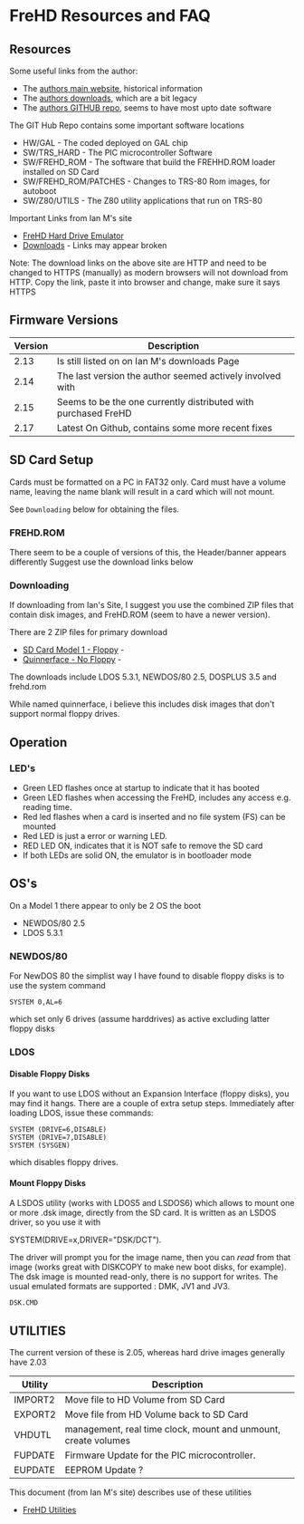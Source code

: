 # FreHD Resources and FAQ

## Resources

Some useful links from the author:
* The [authors main website](https://www.vecoven.com/trs80/trs80.html), historical information
* The [authors downloads](https://www.vecoven.com/trs80/trs80/download.html), which are a bit legacy
* The [authors GITHUB repo](https://www.vecoven.com/trs80/trs80.html), seems to have most upto date software

The GIT Hub Repo contains some important software locations
* HW/GAL - The coded deployed on GAL chip
* SW/TRS_HARD - The PIC microcontroller Software
* SW/FREHD_ROM - The software that build the FREHHD.ROM loader installed on SD Card
* SW/FREHD_ROM/PATCHES - Changes to TRS-80 Rom images, for autoboot
* SW/Z80/UTILS - The Z80 utility applications that run on TRS-80

Important Links from Ian M's site
* [FreHD Hard Drive Emulator](https://trs-80.com.au/trs80/emulator.htm)
* [Downloads](https://trs-80.com.au/trs80/downloads.htm) - Links may appear broken

Note: The download links on the above site are HTTP and need to be changed
to HTTPS (manually) as modern browsers will not download from HTTP. Copy the link, 
paste it into browser and change, make sure it says HTTPS

## Firmware Versions

| Version | Description                                                    |
|---------|----------------------------------------------------------------|
| 2.13    | Is still listed on on Ian M's downloads Page                   |
| 2.14    | The last version the author seemed actively involved with      |
| 2.15    | Seems to be the one currently distributed with purchased FreHD | 
| 2.17    | Latest On Github, contains some more recent fixes              |

## SD Card Setup

Cards must be formatted on a PC in FAT32 only.
Card must have a volume name, leaving the name blank will result in a card which will not mount.

See `Downloading` below for obtaining the files.

### FREHD.ROM

There seem to be a couple of versions of this, the Header/banner appears differently 
Suggest use the download links below

### Downloading

If downloading from Ian's Site, I suggest you use the combined ZIP files 
that contain disk images, and FreHD.ROM (seem to have a newer version).

There are 2 ZIP files for primary download
* [SD Card Model 1 - Floppy](https://trs-80.com.au/downloads/SDcardM1auto.zip) - 
* [Quinnerface - No Floppy](https://trs-80.com.au/downloads/Quinnterface.zip) - 

The downloads include LDOS 5.3.1, NEWDOS/80 2.5, DOSPLUS 3.5 and frehd.rom

While named quinnerface, i believe this includes disk images that don't support 
normal floppy drives.

## Operation

### LED's
* Green LED flashes once at startup to indicate that it has booted
* Green LED flashes when accessing the FreHD, includes any access e.g. reading time.
* Red led flashes when a card is inserted and no file system (FS) can be mounted
* Red LED is just a error or warning LED.
* RED LED ON, indicates that it is NOT safe to remove the SD card
* If both LEDs are solid ON, the emulator is in bootloader mode
 
## OS's

On a Model 1 there appear to only be 2 OS the boot
* NEWDOS/80 2.5
* LDOS 5.3.1

### NEWDOS/80

For NewDOS 80 the simplist way I have found to disable floppy disks is to use the system command

```
SYSTEM 0,AL=6
```

which set only 6 drives (assume harddrives) as active excluding latter floppy disks

### LDOS

#### Disable Floppy Disks

If you want to use LDOS without an Expansion Interface (floppy disks), you may find it hangs.
There are a couple of extra setup steps. Immediately after loading LDOS, issue these commands:

```
SYSTEM (DRIVE=6,DISABLE)
SYSTEM (DRIVE=7,DISABLE)
SYSTEM (SYSGEN)
```

which disables floppy drives.

#### Mount Floppy Disks

A LSDOS utility (works with LDOS5 and LSDOS6) which allows to mount one or more .dsk image,
directly from the SD card. It is written as an LSDOS driver, so you use it with

SYSTEM(DRIVE=x,DRIVER="DSK/DCT").

The driver will prompt you for the image name, then you can *read* from that image
(works great with DISKCOPY to make new boot disks, for example).
The dsk image is mounted read-only, there is no support for writes.
The usual emulated formats are supported : DMK, JV1 and JV3.

`DSK.CMD`

## UTILITIES

The current version of these is 2.05, whereas hard drive images generally have 2.03

| Utility  | Description                                                    |
|----------|----------------------------------------------------------------|
| IMPORT2  | Move file to HD Volume from SD Card                            |
| EXPORT2  | Move file from HD Volume back to SD Card                       |
| VHDUTL   | management, real time clock, mount and unmount, create volumes |
| FUPDATE  | Firmware Update for the PIC microcontroller.                   |
| EUPDATE  | EEPROM Update ?                                                |

This document (from Ian M's site) describes use of these utilities
* [FreHD Utilities](https://trs-80.com.au/trs80/FreHD%20Utilities.docx)


